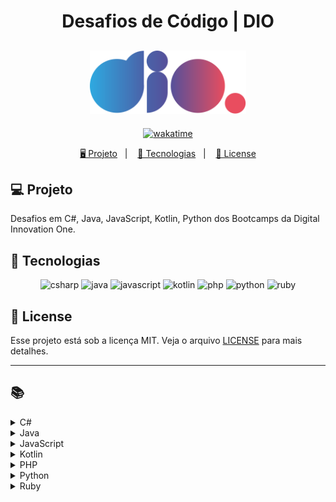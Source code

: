 <h1 align="center">
  Desafios de Código | DIO
</h1>

<h2 align="center">
  <img src="./assets/logo-full.svg" width="250px">
</h2>

<p align="center">
  <a href="https://wakatime.com/badge/user/68660678-6b86-4b78-98df-f5f41a37e1bc/project/56ed6ad5-c8c4-4518-b878-1773c1234c3b"><img src="https://wakatime.com/badge/user/68660678-6b86-4b78-98df-f5f41a37e1bc/project/56ed6ad5-c8c4-4518-b878-1773c1234c3b.svg" alt="wakatime"></a>
</p>

<p align="center">
  <a href="#-projeto">🖥️ Projeto</a>&nbsp;&nbsp;&nbsp;|&nbsp;&nbsp;&nbsp;
  <a href="#-tecnologias">🚀 Tecnologias</a>&nbsp;&nbsp;&nbsp;|&nbsp;&nbsp;&nbsp;
  <a href="#-license">📝 License</a>
</p>

## 💻 Projeto

Desafios em C#, Java, JavaScript, Kotlin, Python dos Bootcamps da Digital Innovation One.

## 🚀 Tecnologias

<p align="center">
    <img src="https://img.shields.io/badge/c%23-%23239120.svg?style=for-the-badge&logo=c-sharp&logoColor=white" alt="csharp" tittle="C#">
    <img src="https://img.shields.io/badge/java-%23ED8B00.svg?style=for-the-badge&logo=java&logoColor=white" alt="java" title ="java">
    <img src="https://img.shields.io/badge/javascript-%23323330.svg?style=for-the-badge&logo=javascript&logoColor=%23F7DF1E" alt="javascript" title ="javascript">
    <img src="https://img.shields.io/badge/kotlin-%237F52FF.svg?style=for-the-badge&logo=kotlin&logoColor=white" alt="kotlin" title ="kotlin">
    <img src="https://img.shields.io/badge/php-%23777BB4.svg?style=for-the-badge&logo=php&logoColor=white" alt="php" title ="php">
    <img src="https://img.shields.io/badge/python-3670A0?style=for-the-badge&logo=python&logoColor=ffdd54" alt="python" title ="python">
    <img src="https://img.shields.io/badge/ruby-%23CC342D.svg?style=for-the-badge&logo=ruby&logoColor=white" alt="ruby" title ="ruby">
</p>

## 📝 License

Esse projeto está sob a licença MIT. Veja o arquivo [LICENSE](LICENSE) para mais detalhes.

---

## 📚

<!-- C# -->
<details>
<summary><span>C#</span></summary>

|                      Desafio                       |                           Código                            | SQ  |
| :------------------------------------------------: | :---------------------------------------------------------: | :-: |
|                 Assets do Projeto                  |              [🔗](./csharp/AssetsDoProjeto.cs)              |     |
|                       Blobs                        |                   [🔗](./csharp/Blobs.cs)                   |     |
|                  Cálculo Simples                   |              [🔗](./csharp/CalculoSimples.cs)               |     |
|              Compras no Supermercado               |            [🔗](./csharp/ComprasSupermercado.cs)            |     |
|             Conhecendo a Sintaxe do C#             |             [🔗](./trainnee-carrefour/Main.cs)              |     |
|                Contagem de Cédulas                 |              [🔗](./csharp/ContagemCedulas.cs)              |     |
|                 Conversa no Bolão                  |              [🔗](./csharp/ConversaNoBalao.cs)              |     |
|                 Conversão de Tempo                 |             [🔗](./csharp/ConversaoDeTempo.cs)              |     |
|                  Coxinha do Bueno                  |              [🔗](./csharp/CoxinhaDoBueno.cs)               |     |
|                  Encaixa ou Não?                   |               [🔗](./csharp/EncaixaOuNao.cs)                |     |
|                Fórmula de Bhaskara                 |              [🔗](./csharp/FormulaBhaskara.cs)              |     |
|                      Ho Ho Ho                      |                  [🔗](./csharp/Hohoho.cs)                   |     |
|                   Idade em Dias                    |                [🔗](./csharp/IdadeEmDias.cs)                |     |
|              Levou dano na Armadilha?              |                 [🔗](./csharp/LevouDano.cs)                 |     |
|                      Média 2                       |                  [🔗](./csharp/Media2.cs)                   |     |
|                      Média 3                       |                  [🔗](./csharp/Media3.cs)                   |     |
|                        Mês                         |                    [🔗](./csharp/Mes.cs)                    |     |
|               Multiplicação Simples                |           [🔗](./csharp/MultiplicacaoSimples.cs)            |     |
|                  Múltiplos de 13                   |               [🔗](./csharp/MultiplosDe13.cs)               |     |
|            Pedro Bento e o Mundo de OZ             |           [🔗](./csharp/PedroBentoEOMundoDeOz.cs)           |     |
|                   Pink e Cérebro                   |                [🔗](./csharp/PinkCerebro.cs)                |     |
|                        Pneu                        |                   [🔗](./csharp/Pneu.cs)                    |     |
|            Polígonos Regulares Simples             |         [🔗](./csharp/PoligonosRegularesSimples.cs)         |     |
|                        Pum                         |                    [🔗](./csharp/Pum.cs)                    |     |
|                 Quadrado e ao Cubo                 |               [🔗](./csharp/QuadradoCubo.cs)                |     |
|                     Quadrante                      |                 [🔗](./csharp/Quadrante.cs)                 |     |
|             Soma de Pares Consecutivos             |           [🔗](./csharp/SomaParesConsecutivos.cs)           |     |
| Subtraindo o produto e a soma de um número inteiro | [🔗](./csharp/SubtraindoOProdutoEASomaDeUmNumeroInteiro.cs) |     |
|                   Tempo do Dobby                   |               [🔗](./csharp/TempoDoDobby.cs)                |     |
|                      Tabuada                       |                  [🔗](./csharp/Tabuada.cs)                  |     |
|                   Três Divisores                   |               [🔗](./csharp/TresDivisores.cs)               |     |
|                     Triângulo                      |                 [🔗](./csharp/Triangulo.cs)                 |     |
|                 Validação de Nota                  |              [🔗](./csharp/ValidacaoDeNota.cs)              |     |

</details>

<!-- Java -->
<details>
<summary><span>Java</span></summary>

|                        Desafio                        |                      Código                      |    SQ     |
| :---------------------------------------------------: | :----------------------------------------------: | :-------: |
|                    A fila do banco                    |          [🔗](./java/FilaDoBanco.java)           |           |
|                       A Mudança                       |            [🔗](./java/Mudanca.java)             |           |
|                     Álbum da Copa                     |           [🔗](./java/AlbumCopa.java)            |           |
|                        Animal                         |             [🔗](./java/Animal.java)             |           |
|                     Ano Bissexto?                     |          [🔗](./java/AnoBissexto.java)           |           |
|                     Área Direita                      |          [🔗](./java/AreaDireita.java)           |           |
|                    Área do Círculo                    |          [🔗](./java/AreaCirculo.java)           |           |
|                     Arrays Pares                      |          [🔗](./java/ArraysPares.java)           |           |
|                         Blobs                         |             [🔗](./java/Blobs.java)              |           |
|                     Bob Conduite                      |          [🔗](./java/BobConduite.java)           |           |
|                   Busca Sequencial                    |        [🔗](./java/BuscaSequencial.java)         |           |
|             Calculando Seus Custos na AWS             |      [🔗](./java/CalculandoCustosAWS.java)       | 44.37 pts |
|                    Cálculo Simples                    |         [🔗](./java/CalculoSimples.java)         |           |
|            Camarote do Blue Cold Ice Cubes            |   [🔗](./java/CamaroteDoBlueColdIceCubes.java)   |           |
|                Checagem de palíndromo                 |     [🔗](./java/ChecagemDePalindromos.java)      |           |
|                Classificando Matrizes                 |     [🔗](./java/ClassificandoMatrizes.java)      |           |
|                  Compras na Livraria                  |        [🔗](./java/ComprasLivraria.java)         | 42.58 pts |
|                Contando números pares                 |      [🔗](./java/ContandoNumerosPares.java)      |           |
|                Conta Espaços e Vogais                 |          [🔗](./java/ContaValores.java)          |           |
|                   Coxinha de Bueno                    |         [🔗](./java/CoxinhaDeBueno.java)         |           |
|                      DC Monalds                       |           [🔗](./java/DCMonalds.java)            |           |
|                   De Quem é a Vez?                    |          [🔗](./java/DeQuemEAVez.java)           |           |
|                  Degustação de Vinho                  |        [🔗](./java/DegustacaoVinho.java)         |           |
|                Deu a louca no Gerente                 |          [🔗](./java/GerenteLouco.java)          |           |
|               Descubra o menor múltiplo               |          [🔗](./java/MenorNumero.java)           |           |
|                Diferença entre dígitos                |     [🔗](./java/DiferencaEntreDigitos.java)      |           |
|              Distância Entre Dois Pontos              |    [🔗](./java/DistanciaEntreDoisPontos.java)    |           |
|                        Dominó                         |             [🔗](./java/Domino.java)             |           |
|                  Download de Pacotes                  |       [🔗](./java/DownloadDePacotes.java)        |           |
|                        Dragão                         |             [🔗](./java/Dragao.java)             |           |
|                 Dragão Berrador World                 |      [🔗](./java/DragaoBerradorWorld.java)       |           |
|                      Duas Notas                       |           [🔗](./java/DuasNotas.java)            |           |
|                   Emboscada do RPG                    |          [🔗](./java/EmboscadaRPG.java)          |           |
|          Encotrando o percentual de desconto          |           [🔗](./java/Percentual.java)           |           |
|         Entrada e Saída Lendo e Pulando Nomes         | [🔗](./java/EntradaSaidaLendoEPulandoNomes.java) |           |
|                        Esfera                         |             [🔗](./java/Esfera.java)             |           |
|                     Experiências                      |          [🔗](./java/Experiencias.java)          |           |
|                Exibindo Números Pares                 |      [🔗](./java/ExibindoNumerosPares.java)      |           |
|                   Fábrica de Carros                   |        [🔗](./java/FabricaDeCarros.java)         |           |
|                 Fatorial Desajeitado                  |      [🔗](./java/FatorialDesajeitado.java)       |           |
|                       FizzBuzz                        |            [🔗](./java/FizzBuzz.java)            |           |
|                    Fibonacci Fácil                    |         [🔗](./java/FibonacciFacil.java)         |           |
|               Flecha, escudo ou espada                |      [🔗](./java/FlechaEscudoOuEspada.java)      |           |
|              Gerenciamento de Loja Geek               |     [🔗](./java/GerenciamentoLojaGeek.java)      | 43.90 pts |
|                        Idades                         |             [🔗](./java/Idades.java)             |           |
|                   Idade Planetária                    |        [🔗](./java/IdadePlanetaria.java)         | 40.97 pts |
|                       Intervalo                       |           [🔗](./java/Intervalo.java)            |           |
|                  Imóveis Disponíveis                  |       [🔗](./java/ImoveisDisponiveis.java)       |           |
|             Imprimindo Positivos e Média              |       [🔗](./java/ImprimindoValores.java)        |           |
|                  Industria da Multa                   |        [🔗](./java/IndustriaDaMulta.java)        |           |
|                 Leitura da Gertrudes                  |       [🔗](./java/LeituradaGertrudes.java)       |           |
|                    Loja de Tintas                     |          [🔗](./java/LojaDeTintas.java)          |           |
|                   Lojinha de Doces                    |         [🔗](./java/LojinhaDeDoces.java)         |           |
|                        Média 1                        |             [🔗](./java/Media1.java)             |           |
|                    Média de idade                     |           [🔗](./java/MediaIdade.java)           |           |
|                  Mesada do Sobrinho                   |        [🔗](./java/MesadaDoSobrinho.java)        |           |
|                        Mjölnir                        |            [🔗](./java/Mjolnir.java)             |           |
|        Monitoramento e Análise de Logs na AWS         |      [🔗](./java/MonitoramentoLogsAWS.java)      | 43.80 pts |
|                 Mudança para Irlanda                  |         [🔗](./java/MudancaIrlanda.java)         | 43.64 pts |
|                 Multiplicação Simples                 |      [🔗](./java/MultiplicacaoSimples.java)      |           |
|                    Múltiplos de 13                    |         [🔗](./java/MultiplosDe13.java)          |           |
|              Nome na Vertical da Escada               |      [🔗](./java/NomeVerticalNaEscada.java)      |           |
|                  Notação Científica                   |       [🔗](./java/NotacaoCientifica.java)        |           |
|                    Notas e Moedas                     |          [🔗](./java/NotasMoedas.java)           |           |
|                     Número feliz                      |          [🔗](./java/NumeroFeliz.java)           |           |
|                        O Filme                        |             [🔗](./java/Filme.java)              |           |
|                  O Tabuleiro Secreto                  |        [🔗](./java/TabuleiroSecreto.java)        |           |
|                Os números são iguais?                 |       [🔗](./java/OsNumerosSaoIguais.java)       |           |
|              Pedra, Papel, Ataque Aéreo               |     [🔗](./java/PedraPapelAtaqueAereo.java)      |           |
|                Percentual de Eleitores                |     [🔗](./java/PercentualDeEleitores.java)      |           |
|                         Pneu                          |              [🔗](./java/Pneu.java)              |           |
|                  Pontos na Carteira                   |        [🔗](./java/PontosNaCarteira.java)        |           |
|               Preenchimento de Vetor II               |      [🔗](./java/PreenchimentoDeVetor.java)      |           |
|            Proibido a entrada de menores!             |    [🔗](./java/ProibidoEntradaDeMenores.java)    |           |
|                       Quadrante                       |           [🔗](./java/Quadrante.java)            |           |
|                  Qual é o seu turno?                  |          [🔗](./java/QualSeuTurno.java)          |           |
|                 Quantidade necessária                 |      [🔗](./java/QuantidadeNecessaria.java)      |           |
|                  Quitanda do Seu Zé                   |        [🔗](./java/QuitandaDoSeuZe.java)         |           |
|              Reduzindo um número a zero               |      [🔗](./java/ReduzindoNumeroAZero.java)      |           |
| Regras para Dimensionamento de Infraestrutura com EKS |           [🔗](./java/RegrasEKS.java)            | 42.72 pts |
|                  Reservatório de Mel                  |       [🔗](./java/ReservatorioDeMel.java)        |           |
|                         Robô                          |              [🔗](./java/Robo.java)              |           |
|                   Salvando Músicas                    |        [🔗](./java/SalvandoMusicas.java)         |           |
|              Seleção de Índice do Vetor               |      [🔗](./java/SelecaoIndiceDoVetor.java)      |           |
|              Seus Primeiros Ifs com Java              |       [🔗](./trainnee-carrefour/Main.java)       |           |
|                Soma de H com N Termos                 |         [🔗](./java/SomaDeValores.java)          |           |
|                     Soma Simples                      |          [🔗](./java/SomaSimples.java)           |           |
|                   Somando múltiplos                   |        [🔗](./java/SomandoMultiplos.java)        |           |
|                  Taxa de Crescimento                  |       [🔗](./java/TaxaDeCrescimento.java)        |           |
|               Taxa de Imposto de Renda                |             [🔗](./java/TaxaIR.java)             |           |
|                   Tempo de Download                   |        [🔗](./java/TempoDeDownload.java)         |           |
|                  Tráfego de Trânsito                  |        [🔗](./java/TrafegoTransito.java)         | 41.51 pts |
|                       Triângulo                       |           [🔗](./java/Triangulo.java)            |           |
|                 Uma chamada recursiva                 |        [🔗](./java/ChamadaRecursiva.java)        |           |
|                Validação de Parênteses                |     [🔗](./java/ValidacaoDeParenteses.java)      |           |
|          Validando a Força de Senhas no IAM           |      [🔗](./java/ValidandoForcaSenha.java)       | 48.20 pts |
|             Velocidade de Download na AWS             |       [🔗](./java/VelocidadeDownload.java)       | 44.80 pts |
|                    Visita na Feira                    |          [🔗](./java/VisitaFeira.java)           |           |

</details>

<!-- JavaScript -->
<details>
<summary><span>JavaScript</span></summary>

|                      Desafio                      |                     Código                     | SQ  |
| :-----------------------------------------------: | :--------------------------------------------: | :-: |
|                 A Idade de Magali                 |           [🔗](./js/IdadeMagali.js)            |     |
|              Acompanhado os Pedidos               |        [🔗](./js/AcompanhadoPedidos.js)        |     |
|                      Animal                       |              [🔗](./js/Animal.js)              |     |
|                 Andando No Tempo                  |          [🔗](./js/AndandoNoTempo.js)          |     |
|                  As Duas Torres                   |           [🔗](./js/AsDuasTorres.js)           |     |
|                  Área do Círculo                  |           [🔗](./js/AreaCirculo.js)            |     |
|                   Arrays Pares                    |           [🔗](./js/ArraysPares.js)            |     |
|              Avaliando Restaurantes               |      [🔗](./js/AvaliandoRestaurantes.js)       |     |
|                Aumento de Salário                 |         [🔗](./js/AumentoDeSalario.js)         |     |
|                      Batmain                      |             [🔗](./js/Batmain.js)              |     |
|                 Busca Sequencial                  |         [🔗](./js/BuscaSequencial.js)          |     |
|        Calcular o Preço Final de um Pedido        |        [🔗](./js/CalcularPrecoFinal.js)        |     |
|                 Cálculo Salarial                  |         [🔗](./js/CalculoSalarial.js)          |     |
|                  Cálculo Simples                  |          [🔗](./js/CalculoSimples.js)          |     |
| Calculando o Perímetro de um Triângulo Equilátero |       [🔗](./js/TrianguloEquilatero.js)        |     |
|              Checagem de Palíndromos              |       [🔗](./js/ChecagemPalindromos.js)        |     |
|                Comparando Pedidos                 |        [🔗](./js/ComparandoPedidos.js)         |     |
|              Conta Espaços e Vogais               |        [🔗](./js/ContaEspacoVogais.js)         |     |
|          Contagem de Partidas no Torneio          |     [🔗](./js/ContagemPartidasTorneio.js)      |     |
|              Coordenadas de um Ponto              |       [🔗](./js/CoordenadasDeUmPonto.js)       |     |
|                 Coxinha de Bueno                  |          [🔗](./js/CoxinhaDoBueno.js)          |     |
|                 Data por Extenso                  |          [🔗](./js/DataPorExtenso.js)          |     |
|              Deu a louca no gerente               |          [🔗](./js/LoucaNoGerente.js)          |     |
|                        DDD                        |               [🔗](./js/DDD.js)                |     |
|                   DIO Delivery                    |           [🔗](./js/DIODelivery.js)            |     |
|                      Dígitos                      |             [🔗](./js/Digitos.js)              |     |
|            Distância Entre Dois Pontos            |     [🔗](./js/DistanciaEntreDoisPontos.js)     |     |
|                    Divisores I                    |            [🔗](./js/DivisoresI.js)            |     |
|                      Dominó                       |              [🔗](./js/Domino.js)              |     |
|                      Dragão                       |              [🔗](./js/Dragao.js)              |     |
|               Dragão Berrador World               |       [🔗](./js/DragaoBerradorWorld.js)        |     |
|                 Duplicando zeros                  |         [🔗](./js/DuplicandoZeros.js)          |     |
|         Encontrando o Pedido Mais Próximo         |   [🔗](./js/EncontrandoPedidoMaisPróximo.js)   |     |
|       Encontrando o Percentual de Desconto        |        [🔗](./js/PercentualDesconto.js)        |     |
|       Entrada e Saída Lendo e Pulando Nomes       |           [🔗](./js/PulandoNomes.js)           |     |
|               Fatorial Desajeitado                |       [🔗](./js/FatorialDesajeitado.js)        |     |
|                 Fatorial Simples                  |         [🔗](./js/FatorialSimples.js)          |     |
|                 Fibonacci Rápido                  |         [🔗](./js/FibonacciRapido.js)          |     |
|                     FizzBuzz                      |             [🔗](./js/FizzBuzz.js)             |     |
|                   Frota de Táxi                   |           [🔗](./js/FrotaDeTaxi.js)            |     |
|                   Fuso Horário                    |           [🔗](./js/FusoHorario.js)            |     |
|         Funções na Prática em JavaScript          |       [🔗](./trainnee-carrefour/Main.js)       |     |
|                     Galopeira                     |            [🔗](./js/Galopeira.js)             |     |
|               Ganhou ou Perdeu Tudo               |           [🔗](./js/GanhouPerdeu.js)           |     |
|           Ganhe uma Sobremesa Especial!           |      [🔗](./js/GanheSobremesaEspecial.js)      |     |
|     Gerenciamento de Pedidos de Comida Online     | [🔗](./js/GerenciamentoPedidosComidaOnline.js) |     |
|                   Idade em Dias                   |           [🔗](./js/IdadeEmDias.js)            |     |
|                      Idades                       |              [🔗](./js/Idades.js)              |     |
|           Identificando Pedidos Veganos           |   [🔗](./js/IdentificandoPedidosVeganos.js)    |     |
|                Ímpar, Par ou Roubo                |          [🔗](./js/ImparParRoubo.js)           |     |
|                Inteiro ou Decimal?                |         [🔗](./js/InteiroOuDecimal.js)         |     |
|        Maior Valor Par e Menor Valor Ímpar        |   [🔗](./js/MaiorValorParMenorValorImpar.js)   |     |
|                Matriz Par e Impar                 |         [🔗](./js/MatrizParOuImpar.js)         |     |
|                      Média 1                      |              [🔗](./js/Media1.js)              |     |
|               Média Final do Aluno                |            [🔗](./js/MediaFinal.js)            |     |
|                        Mês                        |               [🔗](./js/Mes.js)                |     |
|                  Numeral romano                   |          [🔗](./js/NumeralRomano.js)           |     |
|                 Número em vetores                 |         [🔗](./js/NumerosEmVetores.js)         |     |
|               Os Números São Iguais               |          [🔗](./js/NumerosIguais.js)           |     |
|                    Papaleguas                     |            [🔗](./js/Papaleguas.js)            |     |
|                     Patinhos                      |             [🔗](./js/Patinhos.js)             |     |
|            Pedra, Papel, Ataque Aéreo             |      [🔗](./js/PedraPapelAtaqueAereo.js)       |     |
|                  Pink e Cérebro                   |           [🔗](./js/PinkCerebro.js)            |     |
|    Porcentagem de diferença entre dois números    |       [🔗](./js/PorcentagemDiferenca.js)       |     |
|             Preenchimento de Vetor I              |        [🔗](./js/PreencimentoVetorI.js)        |     |
|                Quadrado e ao Cubo                 |           [🔗](./js/QuadradoCubo.js)           |     |
|                Quadrados Perfeitos                |        [🔗](./js/QuadradosPerfeitos.js)        |     |
|              Qual o Maior Rendimento              |       [🔗](./js/QualMaiorRendimento.js)        |     |
|            Removendo letras duplicadas            |    [🔗](./js/RemovendoLetrasDuplicadas.js)     |     |
|                Rendimento por Mês                 |         [🔗](./js/RendimentoPorMes.js)         |     |
|              Réveillon de Copacabana              |       [🔗](./js/ReveillonCopacabana.js)        |     |
|                      Saída 1                      |              [🔗](./js/Saida1.js)              |     |
|                    Sequência S                    |            [🔗](./js/SequenciaS.js)            |     |
|             Soma de números naturais              |       [🔗](./js/SomaNumerosNaturais.js)        |     |
|            Soma de Pares Consecutivos             |      [🔗](./js/SomaParesConsecutivos.js)       |     |
|                 Somando Múltiplos                 |         [🔗](./js/SomandoMultiplos.js)         |     |
|    Subtraindo o Produto e a Soma de um Número     |   [🔗](./js/SubtraindoProdutoSomaNumero.js)    |     |
|                 Tartarugas Ninja                  |         [🔗](./js/TartarugasNinja.js)          |     |
|                   Tempo de Jogo                   |           [🔗](./js/TempoDeJogo.js)            |     |
|             Tempo Estimado de Entrega             |       [🔗](./js/TempoEstimadoEntrega.js)       |     |
|           Teorema da Divisão Euclidiana           |        [🔗](./js/TeoremaEuclidiana.js)         |     |
|                Triângulo de Moedas                |        [🔗](./js/TrianguloDeMoedas.js)         |     |
|                      Tri-Du                       |              [🔗](./js/Tri-Du.js)              |     |
|                     Tuitando                      |             [🔗](./js/Tuitando.js)             |     |
|               Uma Chamada Recursiva               |       [🔗](./js/UmaChamadaRecursiva.js)        |     |
|                Validação de Notas                 |          [🔗](./js/ValidacaoNotas.js)          |     |
|              Validação de Parênteses              |       [🔗](./js/ValidacaoParenteses.js)        |     |
|                  Visita na Feira                  |          [🔗](./js/VisitaNaFeira.js)           |     |

</details>

<!-- Kotlin -->
<details>
<summary><span>Kotlin</span></summary>

|                     Desafio                     |               Código               |    SQ     |
| :---------------------------------------------: | :--------------------------------: | :-------: |
|                Cálculo Salarial                 | [🔗](./kotlin/CalculoSalarial.kt)  | 38.20 pts |
|                Data por Extenso                 |  [🔗](./kotlin/DataPorExtenso.kt)  | 43.94 pts |
|              Média Final do Aluno               |    [🔗](./kotlin/MediaFinal.kt)    | 45.70 pts |
|                 Numeral Romano                  |  [🔗](./kotlin/NumeralRomano.kt)   | 48.64 pts |
| Simplificando a Orientação a Objetos com Kotlin | [🔗](./trainnee-carrefour/Main.kt) |           |
|               Taxa de Crescimento               | [🔗](./kotlin/TaxaCrescimento.kt)  | 48.09 pts |

</details>

<!-- PHP -->
<details>
<summary><span>PHP</span></summary>

|      Desafio      |             Código              | SQ  |
| :---------------: | :-----------------------------: | :-: |
|     Distância     |    [🔗](./php/Distancia.php)    |     |
| Salário com Bônus | [🔗](./php/SalarioComBonus.php) |     |
|   Soma Simples    |   [🔗](./php/SomaSimples.php)   |     |

</details>

<!-- Python -->
<details>
<summary><span>Python</span></summary>

|                  Desafio                  |                         Código                         | SQ  |
| :---------------------------------------: | :----------------------------------------------------: | :-: |
|                 Alfabeto                  |               [🔗](./python/Alfabeto.py)               |     |
|                  Animal                   |                [🔗](./python/Animal.py)                |     |
|             Aumento Salarial              |           [🔗](./python/AumentoSalarial.py)            |     |
|              As Duas Torres               |             [🔗](./python/AsDuasTorres.py)             |     |
|            Aproveite a Oferta             |           [🔗](./python/AproveiteOferta.py)            |     |
|             Cachorros-Quentes             |           [🔗](./python/CachorrosQuentes.py)           |     |
|    Calcular o Preço Final de um Pedido    |       [🔗](./python/CalcularPrecoFinalPedido.py)       |     |
|             Cálculo de Viagem             |            [🔗](./python/CalculoViagem.py)             |     |
|          Crescente e Decrescente          |         [🔗](./python/CrescenteDecrescente.py)         |     |
|                  Dragão                   |                [🔗](./python/Dragao.py)                |     |
|              Encaixa ou Não?              |             [🔗](./python/EncaixaOuNao.py)             |     |
|       Ganhe uma Sobremesa Especial        |      [🔗](./python/GanheUmaSobremesaEspecial.py)       |     |
| Gerenciamento de Pedidos de Comida Online | [🔗](./python/GerenciamentodePedidosdeComidaOnline.py) |     |
|       Identificando Pedidos Veganos       |     [🔗](./python/IdentificandoPedidosVeganos.py)      |     |
|                    Mês                    |                 [🔗](./python/Mes.py)                  |     |
|        Meu Primeiro Código Python         |           [🔗](./trainnee-carrefour/Main.py)           |     |
|               Número Primo                |             [🔗](./python/NumeroPrimo.py)              |     |
|            Papagaio Poliglota             |          [🔗](./python/PapagaioPoliglota.py)           |     |
|         Preenchimento de Vetor I          |         [🔗](./python/PreenchimentoVetorI.py)          |     |
|      Quantidade de Números Positivos      |      [🔗](./python/QuantidadeNumerosPositivos.py)      |     |
|             Resto da Divisão              |             [🔗](./python/RestoDivisao.py)             |     |
|                 Tuitando                  |               [🔗](./python/Tuitando.py)               |     |
|         Tempo Estimado de Entrega         |        [🔗](./python/TempoEstimadoDeEntrega.py)        |     |

</details>

<!-- Ruby -->
<details>
<summary><span>Ruby</span></summary>

|        Desafio        |              Código              | SQ  |
| :-------------------: | :------------------------------: | :-: |
| Qual Número é o Maior | [🔗](./ruby/QualNumeroMaior.ru)  |     |
|       Soma dois       |     [🔗](./ruby/SomaDois.ru)     |     |
|   Temperatura Amena   | [🔗](./ruby/TemperaturaAmena.ru) |     |

</details>
